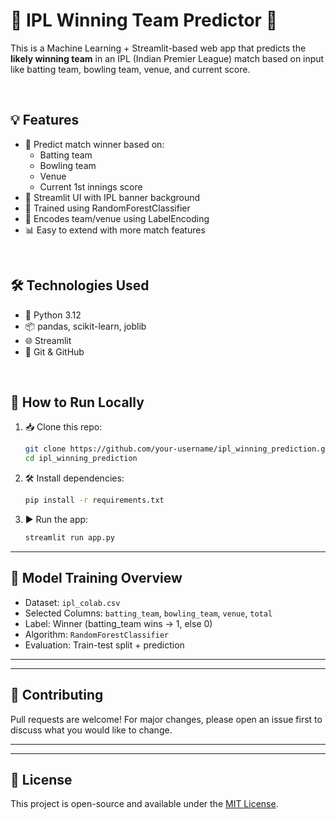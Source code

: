 # 🏏 IPL Winning Team Predictor 🎯

This is a Machine Learning + Streamlit-based web app that predicts the **likely winning team** in an IPL (Indian Premier League) match based on input like batting team, bowling team, venue, and current score.


<br>

## 💡 Features

- 🔢 Predict match winner based on:
  - Batting team
  - Bowling team
  - Venue
  - Current 1st innings score
- 🎨 Streamlit UI with IPL banner background
- 💾 Trained using RandomForestClassifier
- 🧠 Encodes team/venue using LabelEncoding
- 📊 Easy to extend with more match features

<br>

## 🛠 Technologies Used

- 🐍 Python 3.12
- 📦 pandas, scikit-learn, joblib
- 🌐 Streamlit
- 📁 Git & GitHub

<br>

## 🚀 How to Run Locally

1. 📥 Clone this repo:
    ```bash
    git clone https://github.com/your-username/ipl_winning_prediction.git
    cd ipl_winning_prediction
    ```

2. 🛠 Install dependencies:
    ```bash
    pip install -r requirements.txt
    ```

3. ▶️ Run the app:
    ```bash
    streamlit run app.py
    ```

---

## 🧠 Model Training Overview

- Dataset: `ipl_colab.csv`
- Selected Columns: `batting_team`, `bowling_team`, `venue`, `total`
- Label: Winner (batting_team wins → 1, else 0)
- Algorithm: `RandomForestClassifier`
- Evaluation: Train-test split + prediction

---


---

## 🤝 Contributing

Pull requests are welcome! For major changes, please open an issue first to discuss what you would like to change.

---


---

## 🏁 License

This project is open-source and available under the [MIT License](LICENSE).


